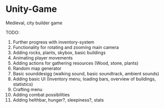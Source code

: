# Unity-Game
Medieval, city builder game


TODO: 
1. Further progress with inventory-system
2. Functionality for rotating and zooming main camera
3. Adding rocks, plants, skybox, basic buildings
4. Animating player movements
5. Adding actions for gathering resources (Wood, stone, plants)
6. Random map generator
7. Basic sounddesigg (walking sound, basic soundtrack, ambient sounds)
8. Adding basic UI (Inventory menu, loading bars, overview of buildings, statistics)
9. Crafting menu
10. Adding combat possibilities
11. Adding helthbar, hunger?, sleepiness?, stats
